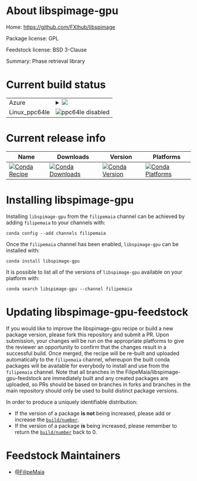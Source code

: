 About libspimage-gpu
====================

Home: https://github.com/FXIhub/libspimage

Package license: GPL

Feedstock license: BSD 3-Clause

Summary: Phase retrieval library



Current build status
====================


<table>
    
  <tr>
    <td>Azure</td>
    <td>
      <details>
        <summary>
          <a href="https://dev.azure.com/FilipeMaia/feedstock-builds/_build/latest?definitionId=&branchName=master">
            <img src="https://dev.azure.com/FilipeMaia/feedstock-builds/_apis/build/status/libspimage-gpu-feedstock?branchName=master">
          </a>
        </summary>
        <table>
          <thead><tr><th>Variant</th><th>Status</th></tr></thead>
          <tbody><tr>
              <td>linux_cuda_compiler_version10.0python2.7</td>
              <td>
                <a href="https://dev.azure.com/FilipeMaia/feedstock-builds/_build/latest?definitionId=&branchName=master">
                  <img src="https://dev.azure.com/FilipeMaia/feedstock-builds/_apis/build/status/libspimage-gpu-feedstock?branchName=master&jobName=linux&configuration=linux_cuda_compiler_version10.0python2.7" alt="variant">
                </a>
              </td>
            </tr><tr>
              <td>linux_cuda_compiler_version10.0python3.6</td>
              <td>
                <a href="https://dev.azure.com/FilipeMaia/feedstock-builds/_build/latest?definitionId=&branchName=master">
                  <img src="https://dev.azure.com/FilipeMaia/feedstock-builds/_apis/build/status/libspimage-gpu-feedstock?branchName=master&jobName=linux&configuration=linux_cuda_compiler_version10.0python3.6" alt="variant">
                </a>
              </td>
            </tr><tr>
              <td>linux_cuda_compiler_version10.0python3.7</td>
              <td>
                <a href="https://dev.azure.com/FilipeMaia/feedstock-builds/_build/latest?definitionId=&branchName=master">
                  <img src="https://dev.azure.com/FilipeMaia/feedstock-builds/_apis/build/status/libspimage-gpu-feedstock?branchName=master&jobName=linux&configuration=linux_cuda_compiler_version10.0python3.7" alt="variant">
                </a>
              </td>
            </tr><tr>
              <td>linux_cuda_compiler_version10.0python3.8</td>
              <td>
                <a href="https://dev.azure.com/FilipeMaia/feedstock-builds/_build/latest?definitionId=&branchName=master">
                  <img src="https://dev.azure.com/FilipeMaia/feedstock-builds/_apis/build/status/libspimage-gpu-feedstock?branchName=master&jobName=linux&configuration=linux_cuda_compiler_version10.0python3.8" alt="variant">
                </a>
              </td>
            </tr><tr>
              <td>linux_cuda_compiler_version10.1python2.7</td>
              <td>
                <a href="https://dev.azure.com/FilipeMaia/feedstock-builds/_build/latest?definitionId=&branchName=master">
                  <img src="https://dev.azure.com/FilipeMaia/feedstock-builds/_apis/build/status/libspimage-gpu-feedstock?branchName=master&jobName=linux&configuration=linux_cuda_compiler_version10.1python2.7" alt="variant">
                </a>
              </td>
            </tr><tr>
              <td>linux_cuda_compiler_version10.1python3.6</td>
              <td>
                <a href="https://dev.azure.com/FilipeMaia/feedstock-builds/_build/latest?definitionId=&branchName=master">
                  <img src="https://dev.azure.com/FilipeMaia/feedstock-builds/_apis/build/status/libspimage-gpu-feedstock?branchName=master&jobName=linux&configuration=linux_cuda_compiler_version10.1python3.6" alt="variant">
                </a>
              </td>
            </tr><tr>
              <td>linux_cuda_compiler_version10.1python3.7</td>
              <td>
                <a href="https://dev.azure.com/FilipeMaia/feedstock-builds/_build/latest?definitionId=&branchName=master">
                  <img src="https://dev.azure.com/FilipeMaia/feedstock-builds/_apis/build/status/libspimage-gpu-feedstock?branchName=master&jobName=linux&configuration=linux_cuda_compiler_version10.1python3.7" alt="variant">
                </a>
              </td>
            </tr><tr>
              <td>linux_cuda_compiler_version10.1python3.8</td>
              <td>
                <a href="https://dev.azure.com/FilipeMaia/feedstock-builds/_build/latest?definitionId=&branchName=master">
                  <img src="https://dev.azure.com/FilipeMaia/feedstock-builds/_apis/build/status/libspimage-gpu-feedstock?branchName=master&jobName=linux&configuration=linux_cuda_compiler_version10.1python3.8" alt="variant">
                </a>
              </td>
            </tr><tr>
              <td>linux_cuda_compiler_version10.2python2.7</td>
              <td>
                <a href="https://dev.azure.com/FilipeMaia/feedstock-builds/_build/latest?definitionId=&branchName=master">
                  <img src="https://dev.azure.com/FilipeMaia/feedstock-builds/_apis/build/status/libspimage-gpu-feedstock?branchName=master&jobName=linux&configuration=linux_cuda_compiler_version10.2python2.7" alt="variant">
                </a>
              </td>
            </tr><tr>
              <td>linux_cuda_compiler_version10.2python3.6</td>
              <td>
                <a href="https://dev.azure.com/FilipeMaia/feedstock-builds/_build/latest?definitionId=&branchName=master">
                  <img src="https://dev.azure.com/FilipeMaia/feedstock-builds/_apis/build/status/libspimage-gpu-feedstock?branchName=master&jobName=linux&configuration=linux_cuda_compiler_version10.2python3.6" alt="variant">
                </a>
              </td>
            </tr><tr>
              <td>linux_cuda_compiler_version10.2python3.7</td>
              <td>
                <a href="https://dev.azure.com/FilipeMaia/feedstock-builds/_build/latest?definitionId=&branchName=master">
                  <img src="https://dev.azure.com/FilipeMaia/feedstock-builds/_apis/build/status/libspimage-gpu-feedstock?branchName=master&jobName=linux&configuration=linux_cuda_compiler_version10.2python3.7" alt="variant">
                </a>
              </td>
            </tr><tr>
              <td>linux_cuda_compiler_version10.2python3.8</td>
              <td>
                <a href="https://dev.azure.com/FilipeMaia/feedstock-builds/_build/latest?definitionId=&branchName=master">
                  <img src="https://dev.azure.com/FilipeMaia/feedstock-builds/_apis/build/status/libspimage-gpu-feedstock?branchName=master&jobName=linux&configuration=linux_cuda_compiler_version10.2python3.8" alt="variant">
                </a>
              </td>
            </tr><tr>
              <td>linux_cuda_compiler_version9.2python2.7</td>
              <td>
                <a href="https://dev.azure.com/FilipeMaia/feedstock-builds/_build/latest?definitionId=&branchName=master">
                  <img src="https://dev.azure.com/FilipeMaia/feedstock-builds/_apis/build/status/libspimage-gpu-feedstock?branchName=master&jobName=linux&configuration=linux_cuda_compiler_version9.2python2.7" alt="variant">
                </a>
              </td>
            </tr><tr>
              <td>linux_cuda_compiler_version9.2python3.6</td>
              <td>
                <a href="https://dev.azure.com/FilipeMaia/feedstock-builds/_build/latest?definitionId=&branchName=master">
                  <img src="https://dev.azure.com/FilipeMaia/feedstock-builds/_apis/build/status/libspimage-gpu-feedstock?branchName=master&jobName=linux&configuration=linux_cuda_compiler_version9.2python3.6" alt="variant">
                </a>
              </td>
            </tr><tr>
              <td>linux_cuda_compiler_version9.2python3.7</td>
              <td>
                <a href="https://dev.azure.com/FilipeMaia/feedstock-builds/_build/latest?definitionId=&branchName=master">
                  <img src="https://dev.azure.com/FilipeMaia/feedstock-builds/_apis/build/status/libspimage-gpu-feedstock?branchName=master&jobName=linux&configuration=linux_cuda_compiler_version9.2python3.7" alt="variant">
                </a>
              </td>
            </tr><tr>
              <td>linux_cuda_compiler_version9.2python3.8</td>
              <td>
                <a href="https://dev.azure.com/FilipeMaia/feedstock-builds/_build/latest?definitionId=&branchName=master">
                  <img src="https://dev.azure.com/FilipeMaia/feedstock-builds/_apis/build/status/libspimage-gpu-feedstock?branchName=master&jobName=linux&configuration=linux_cuda_compiler_version9.2python3.8" alt="variant">
                </a>
              </td>
            </tr><tr>
              <td>linux_cuda_compiler_versionNonepython2.7</td>
              <td>
                <a href="https://dev.azure.com/FilipeMaia/feedstock-builds/_build/latest?definitionId=&branchName=master">
                  <img src="https://dev.azure.com/FilipeMaia/feedstock-builds/_apis/build/status/libspimage-gpu-feedstock?branchName=master&jobName=linux&configuration=linux_cuda_compiler_versionNonepython2.7" alt="variant">
                </a>
              </td>
            </tr><tr>
              <td>linux_cuda_compiler_versionNonepython3.6</td>
              <td>
                <a href="https://dev.azure.com/FilipeMaia/feedstock-builds/_build/latest?definitionId=&branchName=master">
                  <img src="https://dev.azure.com/FilipeMaia/feedstock-builds/_apis/build/status/libspimage-gpu-feedstock?branchName=master&jobName=linux&configuration=linux_cuda_compiler_versionNonepython3.6" alt="variant">
                </a>
              </td>
            </tr><tr>
              <td>linux_cuda_compiler_versionNonepython3.7</td>
              <td>
                <a href="https://dev.azure.com/FilipeMaia/feedstock-builds/_build/latest?definitionId=&branchName=master">
                  <img src="https://dev.azure.com/FilipeMaia/feedstock-builds/_apis/build/status/libspimage-gpu-feedstock?branchName=master&jobName=linux&configuration=linux_cuda_compiler_versionNonepython3.7" alt="variant">
                </a>
              </td>
            </tr><tr>
              <td>linux_cuda_compiler_versionNonepython3.8</td>
              <td>
                <a href="https://dev.azure.com/FilipeMaia/feedstock-builds/_build/latest?definitionId=&branchName=master">
                  <img src="https://dev.azure.com/FilipeMaia/feedstock-builds/_apis/build/status/libspimage-gpu-feedstock?branchName=master&jobName=linux&configuration=linux_cuda_compiler_versionNonepython3.8" alt="variant">
                </a>
              </td>
            </tr><tr>
              <td>osx_python2.7</td>
              <td>
                <a href="https://dev.azure.com/FilipeMaia/feedstock-builds/_build/latest?definitionId=&branchName=master">
                  <img src="https://dev.azure.com/FilipeMaia/feedstock-builds/_apis/build/status/libspimage-gpu-feedstock?branchName=master&jobName=osx&configuration=osx_python2.7" alt="variant">
                </a>
              </td>
            </tr><tr>
              <td>osx_python3.6</td>
              <td>
                <a href="https://dev.azure.com/FilipeMaia/feedstock-builds/_build/latest?definitionId=&branchName=master">
                  <img src="https://dev.azure.com/FilipeMaia/feedstock-builds/_apis/build/status/libspimage-gpu-feedstock?branchName=master&jobName=osx&configuration=osx_python3.6" alt="variant">
                </a>
              </td>
            </tr><tr>
              <td>osx_python3.7</td>
              <td>
                <a href="https://dev.azure.com/FilipeMaia/feedstock-builds/_build/latest?definitionId=&branchName=master">
                  <img src="https://dev.azure.com/FilipeMaia/feedstock-builds/_apis/build/status/libspimage-gpu-feedstock?branchName=master&jobName=osx&configuration=osx_python3.7" alt="variant">
                </a>
              </td>
            </tr><tr>
              <td>osx_python3.8</td>
              <td>
                <a href="https://dev.azure.com/FilipeMaia/feedstock-builds/_build/latest?definitionId=&branchName=master">
                  <img src="https://dev.azure.com/FilipeMaia/feedstock-builds/_apis/build/status/libspimage-gpu-feedstock?branchName=master&jobName=osx&configuration=osx_python3.8" alt="variant">
                </a>
              </td>
            </tr><tr>
              <td>win_python3.6</td>
              <td>
                <a href="https://dev.azure.com/FilipeMaia/feedstock-builds/_build/latest?definitionId=&branchName=master">
                  <img src="https://dev.azure.com/FilipeMaia/feedstock-builds/_apis/build/status/libspimage-gpu-feedstock?branchName=master&jobName=win&configuration=win_python3.6" alt="variant">
                </a>
              </td>
            </tr><tr>
              <td>win_python3.7</td>
              <td>
                <a href="https://dev.azure.com/FilipeMaia/feedstock-builds/_build/latest?definitionId=&branchName=master">
                  <img src="https://dev.azure.com/FilipeMaia/feedstock-builds/_apis/build/status/libspimage-gpu-feedstock?branchName=master&jobName=win&configuration=win_python3.7" alt="variant">
                </a>
              </td>
            </tr>
          </tbody>
        </table>
      </details>
    </td>
  </tr>
  <tr>
    <td>Linux_ppc64le</td>
    <td>
      <img src="https://img.shields.io/badge/ppc64le-disabled-lightgrey.svg" alt="ppc64le disabled">
    </td>
  </tr>
</table>

Current release info
====================

| Name | Downloads | Version | Platforms |
| --- | --- | --- | --- |
| [![Conda Recipe](https://img.shields.io/badge/recipe-libspimage--gpu-green.svg)](https://anaconda.org/filipemaia/libspimage-gpu) | [![Conda Downloads](https://img.shields.io/conda/dn/filipemaia/libspimage-gpu.svg)](https://anaconda.org/filipemaia/libspimage-gpu) | [![Conda Version](https://img.shields.io/conda/vn/filipemaia/libspimage-gpu.svg)](https://anaconda.org/filipemaia/libspimage-gpu) | [![Conda Platforms](https://img.shields.io/conda/pn/filipemaia/libspimage-gpu.svg)](https://anaconda.org/filipemaia/libspimage-gpu) |

Installing libspimage-gpu
=========================

Installing `libspimage-gpu` from the `filipemaia` channel can be achieved by adding `filipemaia` to your channels with:

```
conda config --add channels filipemaia
```

Once the `filipemaia` channel has been enabled, `libspimage-gpu` can be installed with:

```
conda install libspimage-gpu
```

It is possible to list all of the versions of `libspimage-gpu` available on your platform with:

```
conda search libspimage-gpu --channel filipemaia
```




Updating libspimage-gpu-feedstock
=================================

If you would like to improve the libspimage-gpu recipe or build a new
package version, please fork this repository and submit a PR. Upon submission,
your changes will be run on the appropriate platforms to give the reviewer an
opportunity to confirm that the changes result in a successful build. Once
merged, the recipe will be re-built and uploaded automatically to the
`filipemaia` channel, whereupon the built conda packages will be available for
everybody to install and use from the `filipemaia` channel.
Note that all branches in the FilipeMaia/libspimage-gpu-feedstock are
immediately built and any created packages are uploaded, so PRs should be based
on branches in forks and branches in the main repository should only be used to
build distinct package versions.

In order to produce a uniquely identifiable distribution:
 * If the version of a package **is not** being increased, please add or increase
   the [``build/number``](https://conda.io/docs/user-guide/tasks/build-packages/define-metadata.html#build-number-and-string).
 * If the version of a package **is** being increased, please remember to return
   the [``build/number``](https://conda.io/docs/user-guide/tasks/build-packages/define-metadata.html#build-number-and-string)
   back to 0.

Feedstock Maintainers
=====================

* [@FilipeMaia](https://github.com/FilipeMaia/)

